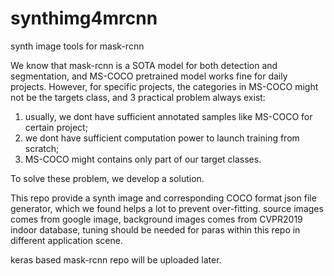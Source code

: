 # synthimg4mrcnn
synth image tools for mask-rcnn

We know that mask-rcnn is a SOTA model for both detection and segmentation, and MS-COCO pretrained model works fine for daily projects.
However, for specific projects, the categories in MS-COCO might not be the targets class, and 3 practical problem always exist:
1. usually, we dont have sufficient annotated samples like MS-COCO for certain project;
2. we dont have sufficient computation power to launch training from scratch;
3. MS-COCO might contains only part of our target classes.

To solve these problem, we develop a solution.

This repo provide a synth image and corresponding COCO format json file generator, which we found helps a lot to prevent over-fitting.
source images comes from google image, background images comes from CVPR2019 indoor database, tuning should be needed for paras within this repo in different application scene.

keras based mask-rcnn repo will be uploaded later.
